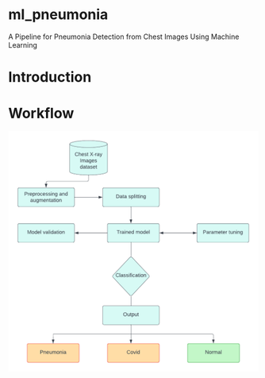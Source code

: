 # ml_pneumonia
A Pipeline for Pneumonia Detection from Chest Images Using Machine Learning
# Introduction
# Workflow
![Workflow](./workflow/ml_workflow.png)
